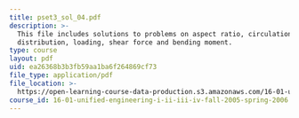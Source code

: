 ```yaml
---
title: pset3_sol_04.pdf
description: >-
  This file includes solutions to problems on aspect ratio, circulation
  distribution, loading, shear force and bending moment.
type: course
layout: pdf
uid: ea26368b3b3fb59aa1ba6f264869cf73
file_type: application/pdf
file_location: >-
  https://open-learning-course-data-production.s3.amazonaws.com/16-01-unified-engineering-i-ii-iii-iv-fall-2005-spring-2006/ea26368b3b3fb59aa1ba6f264869cf73_pset3_sol_04.pdf
course_id: 16-01-unified-engineering-i-ii-iii-iv-fall-2005-spring-2006
---
```

